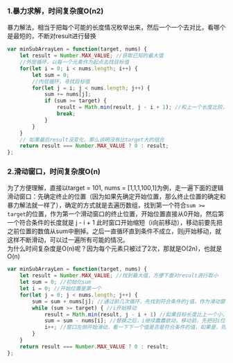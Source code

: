 ### 1.暴力求解，时间复杂度O(n2)
暴力解法，相当于把每个可能的长度情况枚举出来，然后一个一个去对比，看哪个是最短的，不断对result进行替换
```javascript
var minSubArrayLen = function(target, nums) {
    let result = Number.MAX_VALUE; //获取已知的最大值
    //外层循环，以每一个元素作为起点去找目标值
    for(let i = 0; i < nums.length; i++) {
        let sum = 0;
        //内层循环，寻找目标值
        for(let j = i; j < nums.length; j++) {
            sum += nums[j];
            if (sum >= target) {
                result = Math.min(result, j - i + 1); //和上一个长度比较，取较小的值
                break;
            }
        }
    }
    // 如果最后result没变化，那么说明没有比target大的组合
    return result === Number.MAX_VALUE ? 0 : result;
};
```
### 2.滑动窗口，时间复杂度O(n)
为了方便理解，直接以target = 101, nums = [1,1,1,100,1]为例，走一遍下面的逻辑  
滑动窗口：先确定终止的位置（因为如果先确定开始位置，那么终止位置的确定和暴力解法就一样了），确定的方式就是去遍历数组，找到第一个符合`sum >= target`的位置，作为第一个滑动窗口的终止位置，开始位置直接从0开始，然后第一个符合条件的长度就是 j - i + 1 此时窗口开始缩短（i向前移动），移动前要先把之前位置的数值从sum中删掉。之后一直循环直到条件不成立，则j开始移动，就这样不断滑动，可以过一遍所有可能的情况。  
为什么时间复杂度是O(n)呢？因为每个元素只被过了2次，那就是O(2n)，也就是O(n)
```javascript
var minSubArrayLen = function(target, nums) {
    let result = Number.MAX_VALUE; //找到最大值，方便下面对result进行取小
    let sum = 0; //初始化sum
    let i = 0; //开始位置是第一个
    for(let j = 0; j < nums.length; j++) {
        sum = sum + nums[j]; //通过前几次循环，先找到符合条件的j值，作为滑动窗口终止位置
        while (sum >= target) { //i开始移动
            result = Math.min(result, j - i + 1) //如果目标长度比上一个小，就替换一下子
            sum = sum - nums[i]; //替换之后，i继续蠢蠢欲动，移动前，先把旧i位置的值从sum删掉
            i++; //窗口左侧开始滑动，看一下下一个值是否是符合条件的值，如果是，则继续循环移动开始位置
        }
    }
    return result === Number.MAX_VALUE ? 0 : result;
};
```
